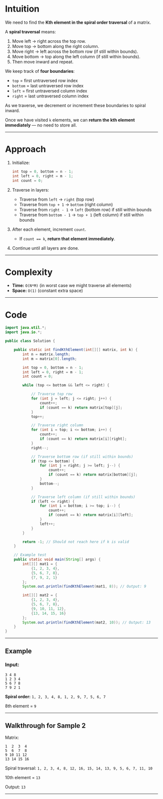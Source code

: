 # Intuition

We need to find the **Kth element in the spiral order traversal** of a matrix.

A **spiral traversal** means:

1. Move left → right across the top row.
2. Move top → bottom along the right column.
3. Move right → left across the bottom row (if still within bounds).
4. Move bottom → top along the left column (if still within bounds).
5. Then move inward and repeat.

We keep track of **four boundaries**:

* `top` = first untraversed row index
* `bottom` = last untraversed row index
* `left` = first untraversed column index
* `right` = last untraversed column index

As we traverse, we decrement or increment these boundaries to spiral inward.

Once we have visited `k` elements, we can **return the kth element immediately** — no need to store all.

---

# Approach

1. Initialize:

   ```java
   int top = 0, bottom = n - 1;
   int left = 0, right = m - 1;
   int count = 0;
   ```
2. Traverse in layers:

   * Traverse from `left` → `right` (top row)
   * Traverse from `top + 1` → `bottom` (right column)
   * Traverse from `right - 1` → `left` (bottom row) if still within bounds
   * Traverse from `bottom - 1` → `top + 1` (left column) if still within bounds
3. After each element, increment `count`.

   * If `count == k`, **return that element immediately**.
4. Continue until all layers are done.

---

# Complexity

* **Time:** `O(N*M)` (in worst case we might traverse all elements)
* **Space:** `O(1)` (constant extra space)

---

# Code

```java
import java.util.*;
import java.io.*;

public class Solution {

    public static int findKthElement(int[][] matrix, int k) {
        int n = matrix.length;
        int m = matrix[0].length;

        int top = 0, bottom = n - 1;
        int left = 0, right = m - 1;
        int count = 0;

        while (top <= bottom && left <= right) {

            // Traverse top row
            for (int j = left; j <= right; j++) {
                count++;
                if (count == k) return matrix[top][j];
            }
            top++;

            // Traverse right column
            for (int i = top; i <= bottom; i++) {
                count++;
                if (count == k) return matrix[i][right];
            }
            right--;

            // Traverse bottom row (if still within bounds)
            if (top <= bottom) {
                for (int j = right; j >= left; j--) {
                    count++;
                    if (count == k) return matrix[bottom][j];
                }
                bottom--;
            }

            // Traverse left column (if still within bounds)
            if (left <= right) {
                for (int i = bottom; i >= top; i--) {
                    count++;
                    if (count == k) return matrix[i][left];
                }
                left++;
            }
        }

        return -1; // Should not reach here if k is valid
    }

    // Example test
    public static void main(String[] args) {
        int[][] mat1 = {
            {1, 2, 3, 4},
            {5, 6, 7, 8},
            {7, 9, 2, 1}
        };
        System.out.println(findKthElement(mat1, 8)); // Output: 9

        int[][] mat2 = {
            {1, 2, 3, 4},
            {5, 6, 7, 8},
            {9, 10, 11, 12},
            {13, 14, 15, 16}
        };
        System.out.println(findKthElement(mat2, 10)); // Output: 13
    }
}
```

---

## Example

### Input:

```
3 4 8
1 2 3 4
5 6 7 8
7 9 2 1
```

**Spiral order:**
`1, 2, 3, 4, 8, 1, 2, 9, 7, 5, 6, 7`

8th element = `9`

---

## Walkthrough for Sample 2

Matrix:

```
1  2  3  4
5  6  7  8
9 10 11 12
13 14 15 16
```

Spiral traversal:
`1, 2, 3, 4, 8, 12, 16, 15, 14, 13, 9, 5, 6, 7, 11, 10`

10th element = `13`

Output: `13`

---

